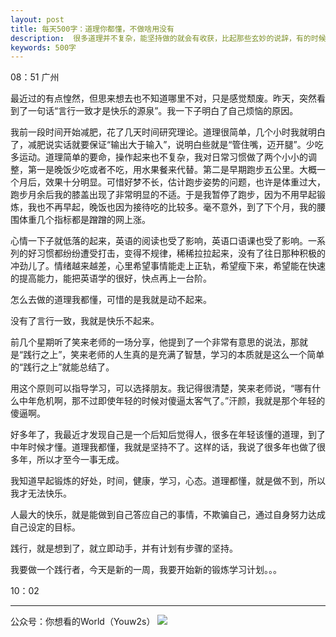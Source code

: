 ```yaml
---
layout: post
title: 每天500字：道理你都懂，不做啥用没有
description:  很多道理并不复杂，能坚持做的就会有收获，比起那些玄妙的说辞，有的时候咬牙坚持一些比什么都重要。
keywords: 500字
---
```


08：51 广州

最近过的有点惶然，但思来想去也不知道哪里不对，只是感觉颓废。昨天，突然看到了一句话“言行一致才是快乐的源泉”。我一下子明白了自己烦恼的原因。

我前一段时间开始减肥，花了几天时间研究理论。道理很简单，几个小时我就明白了，减肥说实话就要保证“输出大于输入”，说明白些就是“管住嘴，迈开腿”。少吃多运动。道理简单的要命，操作起来也不复杂，我对日常习惯做了两个小小的调整，第一是晚饭少吃或者不吃，用水果餐来代替。第二是早期跑步五公里。大概一个月后，效果十分明显。可惜好梦不长，估计跑步姿势的问题，也许是体重过大，跑步月余后我的膝盖出现了非常明显的不适。于是我暂停了跑步，因为不用早起锻炼，我也不再早起，晚饭也因为接待吃的比较多。毫不意外，到了下个月，我的腰围体重几个指标都是蹭蹭的网上涨。

心情一下子就低落的起来，英语的阅读也受了影响，英语口语课也受了影响。一系列的好习惯都纷纷遭受打击，变得不规律，稀稀拉拉起来，没有了往日那种积极的冲劲儿了。情绪越来越差，心里希望事情能走上正轨，希望瘦下来，希望能在快速的提高能力，能把英语学的很好，快点再上一台阶。

怎么去做的道理我都懂，可惜的是我就是动不起来。

没有了言行一致，我就是快乐不起来。

前几个星期听了笑来老师的一场分享，他提到了一个非常有意思的说法，那就是“践行之上”，笑来老师的人生真的是充满了智慧，学习的本质就是这么一个简单的“践行之上”就能总结了。

用这个原则可以指导学习，可以选择朋友。我记得很清楚，笑来老师说，“哪有什么中年危机啊，那不过即使年轻的时候对傻逼太客气了。”汗颜，我就是那个年轻的傻逼啊。

好多年了，我最近才发现自己是一个后知后觉得人，很多在年轻该懂的道理，到了中年时候才懂。道理我都懂，我就是坚持不了。这样的话，我说了很多年也做了很多年，所以才至今一事无成。

我知道早起锻炼的好处，时间，健康，学习，心态。道理都懂，就是做不到，所以我才无法快乐。

人最大的快乐，就是能做到自己答应自己的事情，不欺骗自己，通过自身努力达成自己设定的目标。

践行，就是想到了，就立即动手，并有计划有步骤的坚持。

我要做一个践行者，今天是新的一周，我要开始新的锻炼学习计划。。。

10：02

---- 
公众号：你想看的World（Youw2s）
![][image-1]

[image-1]:	http://upload-images.jianshu.io/upload_images/3342594-dca1f89eba3e50ca.jpg?imageMogr2/auto-orient/strip%7CimageView2/2/w/1240